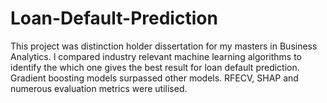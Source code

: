# Loan-Default-Prediction
This project was distinction holder dissertation for my masters in Business Analytics. I compared industry relevant machine learning algorithms to identify the which one gives the best result for loan default prediction. Gradient boosting models surpassed other models. RFECV, SHAP and numerous evaluation  metrics were utilised.
